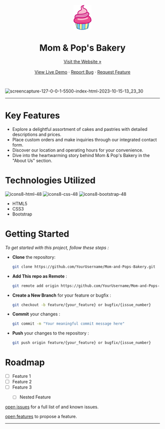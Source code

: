 <a name="readme-top"></a>
<br />
<div align="center">
  <a href="https://github.com/YourUsername/Mom-and-Pops-Bakery">
    <img src="assets/img/logo.png" alt="Logo" height="80">
  </a>
<h1> Mom & Pop's Bakery
</h1>
<a href="https://ranitmanik.github.io/Mom-and-Pops-Bakery/">Visit the Website »</a>
<br >
  <br>
<a href="https://ranitmanik.github.io/Mom-and-Pops-Bakery/">View Live Demo</a>
·
<a href=".github/bug-report---.md">Report Bug</a>
·
<a href=".github/feature-request---.md">Request Feature</a>
  </p>
</div>
<br>

![screencapture-127-0-0-1-5500-index-html-2023-10-15-13_23_30](https://github.com/RanitManik/Mom-and-Pops-Bakery/assets/138437760/2d22b6b7-c5b3-41d3-8b5f-664612fafd39)

---

# Key Features

- Explore a delightful assortment of cakes and pastries with detailed descriptions and prices.
- Place custom orders and make inquiries through our integrated contact form.
- Discover our location and operating hours for your convenience.
- Dive into the heartwarming story behind Mom & Pop's Bakery in the "About Us" section.

# Technologies Utilized

![icons8-html-48](https://github.com/RanitManik/Mom-and-Pops-Bakery/assets/138437760/c594a0ea-6814-49d5-be42-42ed554d6914)
![icons8-css-48](https://github.com/RanitManik/Mom-and-Pops-Bakery/assets/138437760/8e945635-63f1-4770-acba-ff21584f1b05)
![icons8-bootstrap-48](https://github.com/RanitManik/Mom-and-Pops-Bakery/assets/138437760/d2153eab-1188-4bac-85ac-d87153a3fc60)

- HTML5
- CSS3
- Bootstrap


# Getting Started

_To get started with this project, follow these steps :_
<br>

- **Clone** the repository:

   ```bash
   git clone https://github.com/YourUsername/Mom-and-Pops-Bakery.git

- **Add This repo as Remote**  :

   ```bash
   git remote add origin https://github.com/YourUsername/Mom-and-Pops-Bakery.git

- **Create a New Branch** for your feature or bugfix :

   ```bash
   git checkout -b feature/{your_feature} or bugfix/{issue_number}
   
- **Commit** your changes :

   ```bash
   git commit -m "Your meaningful commit message here"

- **Push** your changes to the repository :

   ```bash
   git push origin feature/{your_feature} or bugfix/{issue_number}

<!-- CONTACT -->

# Roadmap

- [ ] Feature 1
- [ ] Feature 2
- [ ] Feature 3
  - [ ] Nested Feature


 [open issues](.github/bug-report---.md) for a full list of and known issues.
 
 [open features](.github/feature-request---.md) to propose a feature.

 ---
